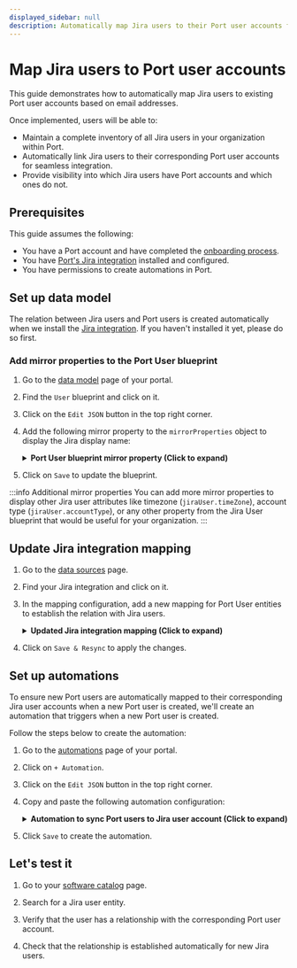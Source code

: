 ```yaml
---
displayed_sidebar: null
description: Automatically map Jira users to their Port user accounts for seamless integration
---
```


# Map Jira users to Port user accounts

This guide demonstrates how to automatically map Jira users to existing Port user accounts based on email addresses. 

Once implemented, users will be able to:
- Maintain a complete inventory of all Jira users in your organization within Port.
- Automatically link Jira users to their corresponding Port user accounts for seamless integration.
- Provide visibility into which Jira users have Port accounts and which ones do not.

## Prerequisites

This guide assumes the following:
- You have a Port account and have completed the [onboarding process](https://docs.port.io/getting-started/overview).
- You have [Port's Jira integration](/build-your-software-catalog/sync-data-to-catalog/project-management/jira/) installed and configured.
- You have permissions to create automations in Port.


## Set up data model

The relation between Jira users and Port users is created automatically when we install the [Jira integration](/build-your-software-catalog/sync-data-to-catalog/project-management/jira/). If you haven't installed it yet, please do so first.

<h3>Add mirror properties to the Port User blueprint</h3>

1. Go to the [data model](https://app.getport.io/settings/data-model) page of your portal.

2. Find the `User` blueprint and click on it.

3. Click on the `Edit JSON` button in the top right corner.

4. Add the following mirror property to the `mirrorProperties` object to display the Jira display name:

    <details>
    <summary><b>Port User blueprint mirror property (Click to expand)</b></summary>

    ```json showLineNumbers
    "mirrorProperties": {
      "jira_display_name": {
        "title": "Jira display name",
        "path": "jiraUser.displayName"
      }
    }
    ```

    </details>

5. Click on `Save` to update the blueprint.

:::info Additional mirror properties
You can add more mirror properties to display other Jira user attributes like timezone (`jiraUser.timeZone`), account type (`jiraUser.accountType`), or any other property from the Jira User blueprint that would be useful for your organization.
:::


## Update Jira integration mapping

1. Go to the [data sources](https://app.getport.io/settings/data-sources) page.

2. Find your Jira integration and click on it.

3. In the mapping configuration, add a new mapping for Port User entities to establish the relation with Jira users.

    <details>
    <summary><b>Updated Jira integration mapping (Click to expand)</b></summary>

    ```yaml showLineNumbers
    # Keep existing jiraUser mapping 
    - kind: user
      selector:
        query: 'true'
      port:
        entity:
          mappings:
            identifier: .accountId
            title: .displayName
            blueprint: '"jiraUser"'
            properties:
              emailAddress: .emailAddress
              active: .active
              accountType: .accountType
              timeZone: .timeZone
              locale: .locale
              avatarUrl: .avatarUrls["48x48"]

    # Add new mapping for Port Users with relation to Jira users
    // highlight-start
    - kind: user
      selector:
        query: '.emailAddress != null'
      port:
        entity:
          mappings:
            identifier: .emailAddress
            blueprint: '"_user"'
            relations:
              jiraUser: .accountId
    // highlight-end
    ```
    </details>

4. Click on `Save & Resync` to apply the changes.



## Set up automations

To ensure new Port users are automatically mapped to their corresponding Jira user accounts when a new Port user is created, we'll create an automation that triggers when a new Port user is created.

Follow the steps below to create the automation:

1. Go to the [automations](https://app.getport.io/settings/automations) page of your portal.

2. Click on `+ Automation`.

3. Click on the `Edit JSON` button in the top right corner.

4. Copy and paste the following automation configuration:

    <details>
    <summary><b>Automation to sync Port users to Jira user account (Click to expand)</b></summary>

    ```json showLineNumbers
    {
      "identifier": "sync_port_user_for_jira_user",
      "title": "Sync Port User for Jira User",
      "description": "Automatically maps Port users to their corresponding Jira user accounts",
      "icon": "Jira",
      "trigger": {
        "type": "automation",
        "event": {
          "type": "ENTITY_CREATED",
          "blueprintIdentifier": "_user"
        },
        "condition": {
          "type": "JQ",
          "expressions": [],
          "combinator": "and"
        }
      },
      "invocationMethod": {
        "type": "WEBHOOK",
        "url": "https://api.getport.io/v1/entities/_user/{{ .event.diff.after.identifier }}/relations",
        "agent": false,
        "synchronized": true,
        "method": "POST",
        "headers": {
          "Content-Type": "application/json"
        },
        "body": {
          "relations": {
            "jiraUser": {
              "combinator": "and",
              "rules": [
                {
                  "property": "$identifier",
                  "operator": "=",
                  "value": "{{ .event.diff.after.identifier }}"
                }
              ]
            }
          }
        }
      },
      "publish": true
    }
    ```

    </details>

5. Click `Save` to create the automation.


## Let's test it

1. Go to your [software catalog](https://app.getport.io/catalog) page.

2. Search for a Jira user entity.

3. Verify that the user has a relationship with the corresponding Port user account.

4. Check that the relationship is established automatically for new Jira users.

